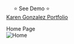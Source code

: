 &nbsp;&nbsp;&nbsp;&nbsp; ⭐ See Demo ⭐ <br/>
[Karen Gonzalez Portfolio](https://karenfggutierrez.github.io/portfolio/)

Home Page <br/>
![Home](https://user-images.githubusercontent.com/69605681/310583048-ca91a5a9-2d33-47e9-841e-dc8bdcfc2a43.png)
